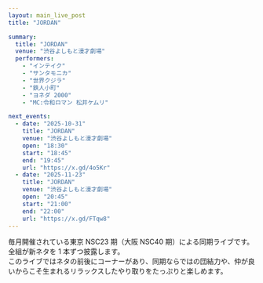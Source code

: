 ```yaml
---
layout: main_live_post
title: "JORDAN"

summary:
  title: "JORDAN"
  venue: "渋谷よしもと漫才劇場"
  performers:
    - "インテイク"
    - "サンタモニカ"
    - "世界クジラ"
    - "鉄人小町"
    - "ヨネダ 2000"
    - "MC:令和ロマン 松井ケムリ"

next_events:
  - date: "2025-10-31"
    title: "JORDAN"
    venue: "渋谷よしもと漫才劇場"
    open: "18:30"
    start: "18:45"
    end: "19:45"
    url: "https://x.gd/4o5Kr"
  - date: "2025-11-23"
    title: "JORDAN"
    venue: "渋谷よしもと漫才劇場"
    open: "20:45"
    start: "21:00"
    end: "22:00"
    url: "https://x.gd/FTqw8"
---
```


毎月開催されている東京 NSC23 期（大阪 NSC40 期）による同期ライブです。<br>
全組が新ネタを 1 本ずつ披露します。<br>
このライブではネタの前後にコーナーがあり、同期ならではの団結力や、仲が良いからこそ生まれるリラックスしたやり取りをたっぷりと楽しめます。<br>
